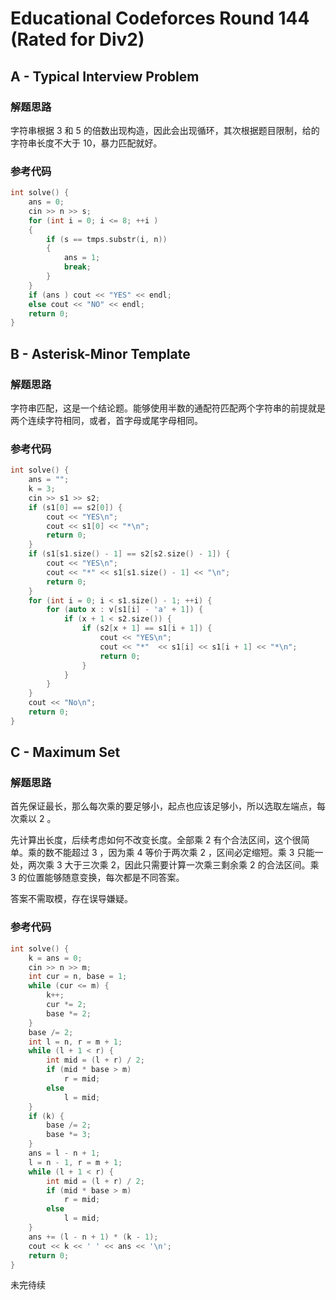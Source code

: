 # Educational Codeforces Round 144 (Rated for Div2)

## A - Typical Interview Problem

### 解题思路

字符串根据 $3$ 和 $5$ 的倍数出现构造，因此会出现循环，其次根据题目限制，给的字符串长度不大于 $10$，暴力匹配就好。

### 参考代码

```cpp
int solve() {
    ans = 0;
    cin >> n >> s;
    for (int i = 0; i <= 8; ++i )
    {
        if (s == tmps.substr(i, n))
        {
            ans = 1;
            break;
        }
    }
    if (ans ) cout << "YES" << endl;
    else cout << "NO" << endl;
    return 0;
}
```

## B - Asterisk-Minor Template

### 解题思路

字符串匹配，这是一个结论题。能够使用半数的通配符匹配两个字符串的前提就是两个连续字符相同，或者，首字母或尾字母相同。

### 参考代码

```cpp
int solve() {
    ans = "";
    k = 3;
    cin >> s1 >> s2;
    if (s1[0] == s2[0]) {
        cout << "YES\n";
        cout << s1[0] << "*\n";
        return 0;
    }
    if (s1[s1.size() - 1] == s2[s2.size() - 1]) {
        cout << "YES\n";
        cout << "*" << s1[s1.size() - 1] << "\n";
        return 0;
    }
    for (int i = 0; i < s1.size() - 1; ++i) {
        for (auto x : v[s1[i] - 'a' + 1]) {
            if (x + 1 < s2.size()) {
                if (s2[x + 1] == s1[i + 1]) {
                    cout << "YES\n";
                    cout << "*"  << s1[i] << s1[i + 1] << "*\n";
                    return 0;
                }
            }
        }
    }
    cout << "No\n";
    return 0;
}
```

## C - Maximum Set

### 解题思路

首先保证最长，那么每次乘的要足够小，起点也应该足够小，所以选取左端点，每次乘以 $2$ 。

先计算出长度，后续考虑如何不改变长度。全部乘 $2$ 有个合法区间，这个很简单。乘的数不能超过 $3$ ，因为乘 $4$ 等价于两次乘 $2$ ，区间必定缩短。乘 $3$ 只能一处，两次乘 $3$ 大于三次乘 $2$，因此只需要计算一次乘三剩余乘 $2$ 的合法区间。乘 $3$ 的位置能够随意变换，每次都是不同答案。

答案不需取模，存在误导嫌疑。

### 参考代码

```cpp
int solve() {
    k = ans = 0;
    cin >> n >> m;
    int cur = n, base = 1;
    while (cur <= m) {
        k++;
        cur *= 2;
        base *= 2;
    }
    base /= 2;
    int l = n, r = m + 1;
    while (l + 1 < r) {
        int mid = (l + r) / 2;
        if (mid * base > m)
            r = mid;
        else
            l = mid;
    }
    if (k) {
        base /= 2;
        base *= 3;
    }
    ans = l - n + 1;
    l = n - 1, r = m + 1;
    while (l + 1 < r) {
        int mid = (l + r) / 2;
        if (mid * base > m)
            r = mid;
        else
            l = mid;
    }
    ans += (l - n + 1) * (k - 1);
    cout << k << ' ' << ans << '\n';
    return 0;
}
```

未完待续
